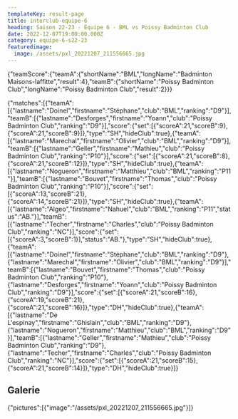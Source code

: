 ```yaml
---
templateKey: result-page
title: interclub-equipe-6
heading: Saison 22-23 - Équipe 6 - BML vs Poissy Badminton Club
date: 2022-12-07T19:00:00.000Z
category: equipe-6-s22-23
featuredimage:
  image: /assets/pxl_20221207_211556665.jpg
---
```

<teamscoreboard>{"teamScore":{"teamA":{"shortName":"BML","longName":"Badminton Maisons-laffitte","result":4},"teamB":{"shortName":"Poissy Badminton Club","longName":"Poissy Badminton Club","result":2}}}</teamscoreboard>

<scoreboard>{"matches":[{"teamA":[{"lastname":"Doinel","firstname":"Stéphane","club":"BML","ranking":"D9"}],"teamB":[{"lastname":"Desforges","firstname":"Yoann","club":"Poissy Badminton Club","ranking":"D9"}],"score":{"set":[{"scoreA":21,"scoreB":9},{"scoreA":21,"scoreB":9}]},"type":"SH","hideClub":true},{"teamA":[{"lastname":"Marechal","firstname":"Olivier","club":"BML","ranking":"D9"}],"teamB":[{"lastname":"Geller","firstname":"Mathieu","club":"Poissy Badminton Club","ranking":"P10"}],"score":{"set":[{"scoreA":21,"scoreB":8},{"scoreA":21,"scoreB":12}]},"type":"SH","hideClub":true},{"teamA":[{"lastname":"Nogueron","firstname":"Matthieu","club":"BML","ranking":"P11"}],"teamB":[{"lastname":"Bouvet","firstname":"Thomas","club":"Poissy Badminton Club","ranking":"P10"}],"score":{"set":[{"scoreA":13,"scoreB":21},{"scoreA":14,"scoreB":21}]},"type":"SH","hideClub":true},{"teamA":[{"lastname":"Algeo","firstname":"Nahuel","club":"BML","ranking":"P11","status":"AB."}],"teamB":[{"lastname":"Techer","firstname":"Charles","club":"Poissy Badminton Club","ranking":"NC"}],"score":{"set":[{"scoreA":3,"scoreB":1}],"status":"AB."},"type":"SH","hideClub":true},{"teamA":[{"lastname":"Doinel","firstname":"Stéphane","club":"BML","ranking":"D9"},{"lastname":"Marechal","firstname":"Olivier","club":"BML","ranking":"D9"}],"teamB":[{"lastname":"Bouvet","firstname":"Thomas","club":"Poissy Badminton Club","ranking":"P10"},{"lastname":"Desforges","firstname":"Yoann","club":"Poissy Badminton Club","ranking":"D9"}],"score":{"set":[{"scoreA":21,"scoreB":16},{"scoreA":19,"scoreB":21},{"scoreA":21,"scoreB":16}]},"type":"DH","hideClub":true},{"teamA":[{"lastname":"De L'espinay","firstname":"Ghislain","club":"BML","ranking":"D9"},{"lastname":"Nogueron","firstname":"Matthieu","club":"BML","ranking":"D9"}],"teamB":[{"lastname":"Geller","firstname":"Mathieu","club":"Poissy Badminton Club","ranking":"D9"},{"lastname":"Techer","firstname":"Charles","club":"Poissy Badminton Club","ranking":"NC"}],"score":{"set":[{"scoreA":21,"scoreB":15},{"scoreA":21,"scoreB":14}]},"type":"DH","hideClub":true}]}</scoreboard>

## G﻿alerie

<gallery>{"pictures":[{"image":"/assets/pxl_20221207_211556665.jpg"}]}</gallery>